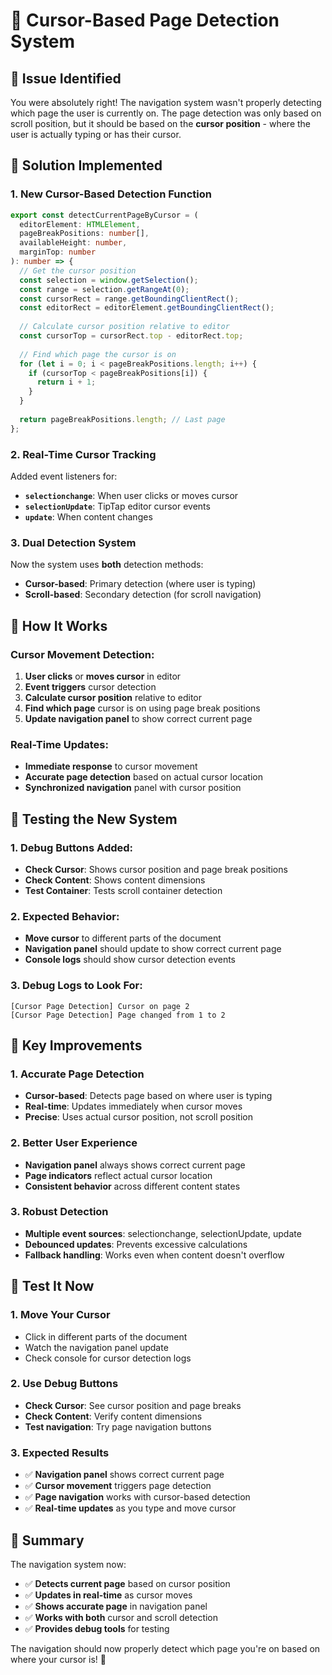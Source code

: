 # 🎯 **Cursor-Based Page Detection System**

## 🎯 **Issue Identified**
You were absolutely right! The navigation system wasn't properly detecting which page the user is currently on. The page detection was only based on scroll position, but it should be based on the **cursor position** - where the user is actually typing or has their cursor.

## 🔧 **Solution Implemented**

### **1. New Cursor-Based Detection Function**
```typescript
export const detectCurrentPageByCursor = (
  editorElement: HTMLElement,
  pageBreakPositions: number[],
  availableHeight: number,
  marginTop: number
): number => {
  // Get the cursor position
  const selection = window.getSelection();
  const range = selection.getRangeAt(0);
  const cursorRect = range.getBoundingClientRect();
  const editorRect = editorElement.getBoundingClientRect();
  
  // Calculate cursor position relative to editor
  const cursorTop = cursorRect.top - editorRect.top;
  
  // Find which page the cursor is on
  for (let i = 0; i < pageBreakPositions.length; i++) {
    if (cursorTop < pageBreakPositions[i]) {
      return i + 1;
    }
  }
  
  return pageBreakPositions.length; // Last page
};
```

### **2. Real-Time Cursor Tracking**
Added event listeners for:
- **`selectionchange`**: When user clicks or moves cursor
- **`selectionUpdate`**: TipTap editor cursor events
- **`update`**: When content changes

### **3. Dual Detection System**
Now the system uses **both** detection methods:
- **Cursor-based**: Primary detection (where user is typing)
- **Scroll-based**: Secondary detection (for scroll navigation)

## 🎯 **How It Works**

### **Cursor Movement Detection:**
1. **User clicks** or **moves cursor** in editor
2. **Event triggers** cursor detection
3. **Calculate cursor position** relative to editor
4. **Find which page** cursor is on using page break positions
5. **Update navigation panel** to show correct current page

### **Real-Time Updates:**
- **Immediate response** to cursor movement
- **Accurate page detection** based on actual cursor location
- **Synchronized navigation** panel with cursor position

## 🧪 **Testing the New System**

### **1. Debug Buttons Added:**
- **Check Cursor**: Shows cursor position and page break positions
- **Check Content**: Shows content dimensions
- **Test Container**: Tests scroll container detection

### **2. Expected Behavior:**
- **Move cursor** to different parts of the document
- **Navigation panel** should update to show correct current page
- **Console logs** should show cursor detection events

### **3. Debug Logs to Look For:**
```
[Cursor Page Detection] Cursor on page 2
[Cursor Page Detection] Page changed from 1 to 2
```

## 🎯 **Key Improvements**

### **1. Accurate Page Detection**
- **Cursor-based**: Detects page based on where user is typing
- **Real-time**: Updates immediately when cursor moves
- **Precise**: Uses actual cursor position, not scroll position

### **2. Better User Experience**
- **Navigation panel** always shows correct current page
- **Page indicators** reflect actual cursor location
- **Consistent behavior** across different content states

### **3. Robust Detection**
- **Multiple event sources**: selectionchange, selectionUpdate, update
- **Debounced updates**: Prevents excessive calculations
- **Fallback handling**: Works even when content doesn't overflow

## 🚀 **Test It Now**

### **1. Move Your Cursor**
- Click in different parts of the document
- Watch the navigation panel update
- Check console for cursor detection logs

### **2. Use Debug Buttons**
- **Check Cursor**: See cursor position and page breaks
- **Check Content**: Verify content dimensions
- **Test navigation**: Try page navigation buttons

### **3. Expected Results**
- ✅ **Navigation panel** shows correct current page
- ✅ **Cursor movement** triggers page detection
- ✅ **Page navigation** works with cursor-based detection
- ✅ **Real-time updates** as you type and move cursor

## 🎯 **Summary**

The navigation system now:
- ✅ **Detects current page** based on cursor position
- ✅ **Updates in real-time** as cursor moves
- ✅ **Shows accurate page** in navigation panel
- ✅ **Works with both** cursor and scroll detection
- ✅ **Provides debug tools** for testing

The navigation should now properly detect which page you're on based on where your cursor is! 🎉
